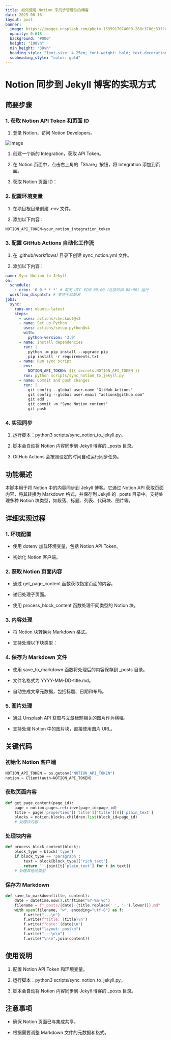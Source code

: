 ```yaml
---
title: 如何使用 Notion 来同步管理你的博客
date: 2025-08-16
layout: post
banner:
  image: https://images.unsplash.com/photo-1599917074600-288c3700c33f?crop=entropy&cs=tinysrgb&fit=max&fm=jpg&ixid=M3w2OTIwMzJ8MHwxfHJhbmRvbXx8fHx8fHx8fDE3NTUzMzI4Mjh8&ixlib=rb-4.1.0&q=80&w=1080
  opacity: 0.618
  background: "#000"
  height: "100vh"
  min_height: "38vh"
  heading_style: "font-size: 4.25em; font-weight: bold; text-decoration: underline"
  subheading_style: "color: gold"
---
```


# Notion 同步到 Jekyll 博客的实现方式

## 简要步骤

### 1. 获取 Notion API Token 和页面 ID

1. 登录 Notion，访问 Notion Developers。

![image](https://prod-files-secure.s3.us-west-2.amazonaws.com/a7a0cc5a-89b9-4cda-8686-1fba0ca52f40/d19c1afe-dea5-4312-9333-786b0ba83054/image.png?X-Amz-Algorithm=AWS4-HMAC-SHA256&X-Amz-Content-Sha256=UNSIGNED-PAYLOAD&X-Amz-Credential=ASIAZI2LB466RDXZJ4OD%2F20250816%2Fus-west-2%2Fs3%2Faws4_request&X-Amz-Date=20250816T082707Z&X-Amz-Expires=3600&X-Amz-Security-Token=IQoJb3JpZ2luX2VjECgaCXVzLXdlc3QtMiJGMEQCIF1d65Cg5mh1DeMZ7aa8cowcWtvkE5gi1ySTWA07ydFZAiAI4hAfT%2BJc9W398CDCWVBmQ5BvBpfR6exKl1eJ13064Cr%2FAwhxEAAaDDYzNzQyMzE4MzgwNSIMQ2jIqnkdWAJ6kbsXKtwDdOpdqW7MoPE%2Fwtj9h2IRU5bHMfhfhjg0wmCIqu6Wlb0o9ZWJL5WPnfefH2lzxPfMvNAS1np6zzgClBcXY65LEcCom9t1Rvm6H8m11I%2FWDhm7cMtkWXLB5KZ%2BYEIjS%2Fz8hZiXTrM%2Bz%2BM0vDcLhH61aZZWvBbVdKFtoRn1IdCaInneTIzl8KoPgbli4Kbbft4Lz9xdkXwwc3Mu6chrOqFBfyLzHMaHHEiU6TtTgr7vAtoJqEFxWdz5FN4p5ShyoHRqqhH9uvAEGfLsEvlhKrJoD9g0O6qPxXIs4Q6Yoq3M7vfZj%2BvJwe%2Boas3TGXIDSgefuMnlqxrhwxZhMw0%2FzeaL7%2B1QFUtpdt1b0Bhlzpb6omRoVaZwSmOh2twl9wT%2Fh88VEI4odMvDWI6owFO5wxMBUPMuBv9bNyM5hpXTJqSAJ6CAMpvjCfx%2BuBjTOLQ1%2FdOQ1wzeSbXJxb08OI3gd%2FYEQv6n1aYUG5Y%2BwGGVm6IjtCRfQX5LLcn5z1ygDdC1BXqThLSKufVvF4gQMtnfnHorx0dJONTq1RZXIW%2Fq7UVlH%2BaajL20qzffDqIgmbyaxUlWDqWzHDeTHSKXE0Mb0D%2FAOybUBtnxQ%2BgU%2F77zZLRGtoWV8eKczPJPk38NvOYwmfiAxQY6pgEjHYb60rLDDOlqdZz9v68%2FjqyLDEsMubPwVSRhQhsdW2QSsohI8FCffCJ7x4p71ZSYaJri7VuoVrMGv2%2BFpC1tu0K%2BXECwvg60rx9OXjY7ZOwiAlu8B8r84jBybrPajEXkDeudqvUHAxy9rtuuIQFPQ6EkuqpRV8nV3BfG7fX47pjo9c%2Bi7izKJlMwvQeKz%2FHhGnqPKjbdlNRtFfz26xEyQQkdmX38&X-Amz-Signature=f0f8ad5ed4d3ea608ccaadad0c02cae980da1d68b8b5d62e6694d726533abcc9&X-Amz-SignedHeaders=host&x-amz-checksum-mode=ENABLED&x-id=GetObject)

1. 创建一个新的 Integration，获取 API Token。

1. 在 Notion 页面中，点击右上角的「Share」按钮，将 Integration 添加到页面。

1. 获取 Notion 页面 ID：


### 2. 配置环境变量

1. 在项目根目录创建 .env 文件。

1. 添加以下内容：

```javascript
NOTION_API_TOKEN=your_notion_integration_token
```

### 3. 配置 GitHub Actions 自动化工作流

1. 在 .github/workflows/ 目录下创建 sync_notion.yml 文件。

1. 添加以下内容：

```yaml
name: Sync Notion to Jekyll
on:
  schedule:
    - cron: '0 0 * * *' # 每天 UTC 时间 00:00（北京时间 08:00）运行
  workflow_dispatch: # 支持手动触发
jobs:
  sync:
    runs-on: ubuntu-latest
    steps:
      - uses: actions/checkout@v3
      - name: Set up Python
        uses: actions/setup-python@v4
        with:
          python-version: '3.9'
      - name: Install dependencies
        run: |
          python -m pip install --upgrade pip
          pip install -r requirements.txt
      - name: Run sync script
        env:
          NOTION_API_TOKEN: ${{ secrets.NOTION_API_TOKEN }}
        run: python scripts/sync_notion_to_jekyll.py
      - name: Commit and push changes
        run: |
          git config --global user.name "GitHub Actions"
          git config --global user.email "actions@github.com"
          git add .
          git commit -m "Sync Notion content"
          git push
```

### 4. 实现同步

1. 运行脚本：python3 scripts/sync_notion_to_jekyll.py。

1. 脚本会自动将 Notion 内容同步到 Jekyll 博客的 _posts 目录。

1. GitHub Actions 会按照设定的时间自动运行同步任务。

## 功能概述

本脚本用于将 Notion 中的内容同步到 Jekyll 博客。它通过 Notion API 获取页面内容，将其转换为 Markdown 格式，并保存到 Jekyll 的 _posts 目录中。支持处理多种 Notion 块类型，如段落、标题、列表、代码块、图片等。

## 详细实现过程

### 1. 环境配置

- 使用 dotenv 加载环境变量，包括 Notion API Token。

- 初始化 Notion 客户端。

### 2. 获取 Notion 页面内容

- 通过 get_page_content 函数获取指定页面的内容。

- 递归处理子页面。

- 使用 process_block_content 函数处理不同类型的 Notion 块。

### 3. 内容处理

- 将 Notion 块转换为 Markdown 格式。

- 支持处理以下块类型：


### 4. 保存为 Markdown 文件

- 使用 save_to_markdown 函数将处理后的内容保存到 _posts 目录。

- 文件名格式为 YYYY-MM-DD-title.md。

- 自动生成文章元数据，包括标题、日期和布局。

### 5. 图片处理

- 通过 Unsplash API 获取与文章标题相关的图片作为横幅。

- 支持处理 Notion 中的图片块，直接使用图片 URL。

## 关键代码

### 初始化 Notion 客户端

```python
NOTION_API_TOKEN = os.getenv("NOTION_API_TOKEN")
notion = Client(auth=NOTION_API_TOKEN)
```

### 获取页面内容

```python
def get_page_content(page_id):
    page = notion.pages.retrieve(page_id=page_id)
    title = page['properties']['title']['title'][0]['plain_text']
    blocks = notion.blocks.children.list(block_id=page_id)
    # 处理块内容
```

### 处理块内容

```python
def process_block_content(block):
    block_type = block['type']
    if block_type == 'paragraph':
        text = block[block_type]['rich_text']
        return ''.join([t['plain_text'] for t in text])
    # 处理其他块类型
```

### 保存为 Markdown

```python
def save_to_markdown(title, content):
    date = datetime.now().strftime("%Y-%m-%d")
    filename = f"_posts/{date}-{title.replace(' ', '-').lower()}.md"
    with open(filename, "w", encoding="utf-8") as f:
        f.write("---\n")
        f.write(f"title: {title}\n")
        f.write(f"date: {date}\n")
        f.write("layout: post\n")
        f.write("---\n\n")
        f.write("\n\n".join(content))
```

## 使用说明

1. 配置 Notion API Token 和环境变量。

1. 运行脚本：python3 scripts/sync_notion_to_jekyll.py。

1. 脚本会自动将 Notion 内容同步到 Jekyll 博客的 _posts 目录。

## 注意事项

- 确保 Notion 页面已与集成共享。

- 根据需要调整 Markdown 文件的元数据和格式。